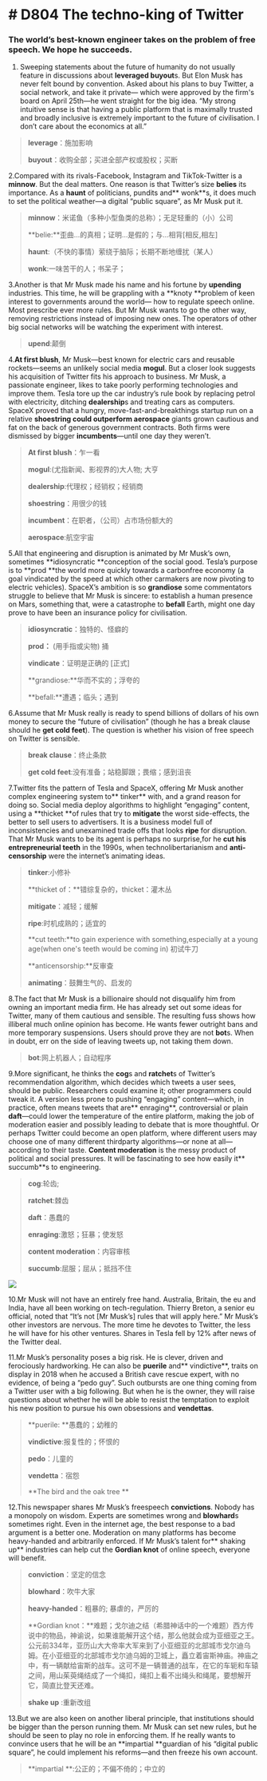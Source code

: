 # # D804 The techno-king of Twitter
### **The world’s best-known engineer takes on the problem of free speech. We hope he succeeds.**
1. Sweeping statements about the future of humanity do not usually feature in discussions about **leveraged buy­out**s. But Elon Musk has never felt bound by convention. Asked about his plans to buy Twitter, a social network, and take it private— which were approved by the firm's board on April 25th—he went straight for the big idea. “My strong intuitive sense is that having a public platform that is maximally trusted and broadly inclusive is extremely important to the future of civilisation. I don’t care about the economics at all.”

> **leverage**：施加影响
 > 
> **buy­out**：收购全部；买进全部产权或股权；买断
 > 

2.Compared with its rivals-Facebook, Instagram and TikTok-Twitter is a **minnow**. But the deal matters. One reason is that Twitter’s size **belies** its importance. As a **haunt** of politicians, pundits and** wonk**s, it does much to set the political weather—a digital “public square”, as Mr Musk put it.

> **minnow**：米诺鱼（多种小型鱼类的总称）；无足轻重的（小）公司
 > 
> **belie:**歪曲…的真相；证明…是假的；与…相背[相反,相左]
 > 
> **haunt**:（不快的事情）萦绕于脑际；长期不断地缠扰（某人）
 > 
> **wonk**:一味苦干的人；书呆子；
 > 

3.Another is that Mr Musk made his name and his fortune by **upending** industries. This time, he will be grappling with a **knoty **problem of keen interest to governments around the world— how to regulate speech online. Most prescribe ever more rules. But Mr Musk wants to go the other way, removing restrictions instead of imposing new ones. The operators of other big social networks will be watching the experiment with interest.

> **upend**:颠倒
 > 

4.**At first blush**, Mr Musk—best known for electric cars and reusable rockets—seems an unlikely social­ media **mogul**. But a closer look suggests his acquisition of Twitter fits his approach to business. Mr Musk, a passionate engineer, likes to take poorly performing technologies and improve them. Tesla tore up the car industry’s rule book by replacing petrol with electricity, ditching **dealership**s and treating cars as computers. SpaceX proved that a hungry, move-fast-and­-break­things startup run on a relative **shoestring **could outperform** aerospace** giants grown cautious and fat on the back of generous government contracts. Both firms were dismissed by bigger **incumbents**—until one day they weren’t.

> **At first blush**：乍一看
 > 
> **mogul**:(尤指新闻、影视界的)大人物; 大亨
 > 
> **dealership**:代理权；经销权；经销商
 > 
> **shoestring**：用很少的钱
 > 
> **incumbent**：在职者，（公司）占市场份额大的
 > 
> **aerospace**:航空宇宙
 > 

5.All that engineering and disruption is animated by Mr Musk’s own, sometimes **idiosyncratic **conception of the social good. Tesla’s purpose is to **prod **the world more quickly towards a carbon­free economy (a goal vindicated by the speed at which other carmakers are now pivoting to electric vehicles). SpaceX’s ambition is so **grandiose** some commentators struggle to believe that Mr Musk is sincere: to establish a human presence on Mars, something that, were a catastrophe to **befall** Earth, might one day prove to have been an insurance policy for civilisation.

> **idiosyncratic**：独特的、怪癖的
 > 
> **prod：** (用手指或尖物) 捅
 > 
> **vindicate**：证明是正确的 [正式]
 > 
> **grandiose:**华而不实的；浮夸的
 > 
> **befall:**遭遇；临头；遇到
 > 

6.Assume that Mr Musk really is ready to spend billions of dollars of his own money to secure the “future of civilisation” (though he has a break clause should he **get cold feet**). The question is whether his vision of free speech on Twitter is sensible.

> **break clause**：终止条款
 > 
> **get cold feet**:没有准备；站稳脚跟；畏缩；感到沮丧
 > 

7.Twitter fits the pattern of Tesla and SpaceX, offering Mr Musk another complex engineering system to** tinker** with, and a grand reason for doing so. Social media deploy algorithms to highlight “engaging” content, using a **thicket **of rules that try to **mitigate** the worst side-­effects, the better to sell users to advertisers. It is a business model full of inconsistencies and unexamined trade offs that looks **ripe** for disruption. That Mr Musk wants to be its agent is perhaps no surprise,for he **cut **his entrepreneurial** teeth** in the 1990s, when techno­libertarianism and **anti­censorship** were the internet’s animating ideas.

> **tinker**:小修补
 > 
> **thicket of：**错综复杂的，thicket：灌木丛
 > 
> **mitigate**：减轻；缓解
 > 
> **ripe**:时机成熟的；适宜的
 > 
> **cut teeth:**to gain experience with something,especially at a young age(when one's teeth would be coming in) 初试牛刀
 > 
> **anti­censorship:**反审查
 > 
> **animating**：鼓舞生气的、启发的
 > 

8.The fact that Mr Musk is a billionaire should not disqualify him from owning an important media firm. He has already set out some ideas for Twitter, many of them cautious and sensible. The resulting fuss shows how illiberal much online opinion has become. He wants fewer outright bans and more temporary suspensions. Users should prove they are not **bot**s. When in doubt, err on the side of leaving tweets up, not taking them down.

> **bot**:网上机器人；自动程序
 > 

9.More significant, he thinks the **cog**s and **ratchet**s of Twitter’s recommendation algorithm, which decides which tweets a user sees, should be public. Researchers could examine it; other programmers could tweak it. A version less prone to pushing “engaging” content—which, in practice, often means tweets that are** enraging**, controversial or plain **daft**—could lower the temperature of the entire platform, making the job of moderation easier and possibly leading to debate that is more thoughtful. Or perhaps Twitter could become an open platform, where different users may choose one of many different third­party algorithms—or none at all—according to their taste. **Content moderation** is the messy product of political and social pressures. It will be fascinating to see how easily it** succumb**s to engineering.

> **cog**:轮齿;
 > 
> **ratchet**:棘齿
 > 
> **daft**：愚蠢的
 > 
> **enraging**:激怒；狂暴；使发怒
 > 
> **content moderation**：内容审核
 > 
> **succumb**:屈服；屈从；抵挡不住
 > 

![](./archive/img/boxcnW8itHqzYkEdvRzEUpz6Shd.png)

10.Mr Musk will not have an entirely free hand. Australia, Britain, the  eu and India, have all been working on tech-­regulation. Thierry Breton, a senior eu official, noted that “It’s not [Mr Musk’s] rules that will apply here.” Mr Musk’s other investors are nervous. The more time he devotes to Twitter, the less he will have for his other ventures. Shares in Tesla fell by 12% after news of the Twitter deal.

11.Mr Musk’s personality poses a big risk. He is clever, driven and ferociously hard­working. He can also be **puerile** and** vindictive**, traits on display in 2018 when he accused a British cave rescue expert, with no evidence, of being a “pedo guy”. Such outbursts are one thing coming from a Twitter user with a big following. But when he is the owner, they will raise questions about whether he will be able to resist the temptation to exploit his new position to pursue his own obsessions and **vendettas**.

> **puerile: **愚蠢的；幼稚的
 > 
> **vindictive**:报复性的；怀恨的
 > 
> **pedo**：儿童的
 > 
> **vendetta**：宿怨
 > 
> **The bird and the oak tree **
 > 

12.This newspaper shares Mr Musk’s free­speech **convictions**. Nobody has a monopoly on wisdom. Experts are sometimes wrong and **blowhard**s sometimes right. Even in the internet age, the best response to a bad argument is a better one. Moderation on many platforms has become heavy-­handed and arbitrarily enforced. If Mr Musk’s talent for** shaking up** industries can help cut the **Gordian knot** of online speech, everyone will benefit.

> **conviction**：坚定的信念
 > 
> **blowhard**：吹牛大家
 > 
> **heavy-handed**：粗暴的; 暴虐的，严厉的
 > 
> **Gordian knot：**难题；戈尔迪之结（希腊神话中的一个难题）西方传说中的物品，神谕说，如果谁能解开这个结，那么他就会成为亚细亚之王。公元前334年，亚历山大大帝率大军来到了小亚细亚的北部城市戈尔迪乌姆。在小亚细亚的北部城市戈尔迪乌姆的卫城上，矗立着宙斯神庙。神庙之中，有一辆献给宙斯的战车。这可不是一辆普通的战车，在它的车轭和车辕之间，用山茱萸绳结成了一个绳扣，绳扣上看不出绳头和绳尾，要想解开它，简直比登天还难。
 > 
> **shake up** :重新改组
 > 

13.But we are also keen on another liberal principle, that institutions should be bigger than the person running them. Mr Musk can set new rules, but he should be seen to play no role in enforcing them. If he really wants to convince users that he will be an **impartial **guardian of his “digital public square”, he could implement his reforms—and then freeze his own account.

> **impartial **:公正的；不偏不倚的；中立的
 > 

